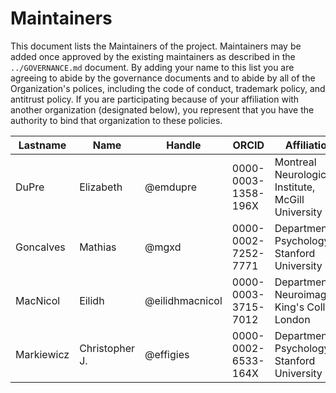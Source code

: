 # Maintainers

This document lists the Maintainers of the project.
Maintainers may be added once approved by the existing maintainers as described in the `../GOVERNANCE.md` document.
By adding your name to this list you are agreeing to abide by the governance documents and to abide by all of the Organization's polices, including the code of conduct, trademark policy, and antitrust policy.
If you are participating because of your affiliation with another organization (designated below), you represent that you have the authority to bind that organization to these policies.

| **Lastname** | **Name** | **Handle** | **ORCID** | **Affiliation** |
| --- | --- | --- | --- | --- |
| DuPre | Elizabeth | @emdupre | 0000-0003-1358-196X | Montreal Neurological Institute, McGill University |
| Goncalves | Mathias | @mgxd | 0000-0002-7252-7771 | Department of Psychology, Stanford University |
| MacNicol | Eilidh | @eilidhmacnicol | 0000-0003-3715-7012 | Department of Neuroimaging, King's College London |
| Markiewicz | Christopher J. | @effigies | 0000-0002-6533-164X | Department of Psychology, Stanford University |